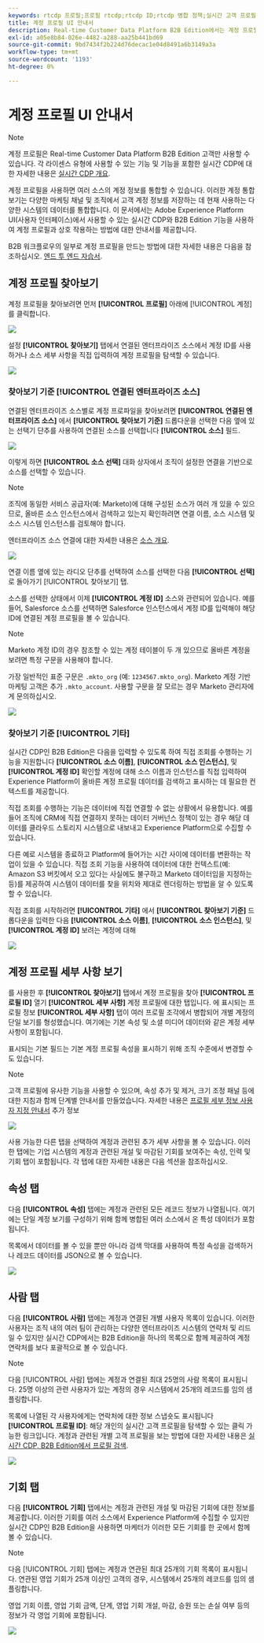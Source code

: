 ```yaml
---
keywords: rtcdp 프로필;프로필 rtcdp;rtcdp ID;rtcdp 병합 정책;실시간 고객 프로필
title: 계정 프로필 UI 안내서
description: Real-time Customer Data Platform B2B Edition에서는 계정 프로필을 사용하여 여러 소스에서 계정 정보를 통합할 수 있습니다. 이 안내서에서는 Adobe Experience Platform 사용자 인터페이스의 계정 프로필과 상호 작용하기 위한 세부 사항을 제공합니다.
exl-id: a05e8b84-026e-4482-a288-aa25b441bd69
source-git-commit: 9bd7434f2b224d76decac1e04d8491a6b3149a3a
workflow-type: tm+mt
source-wordcount: '1193'
ht-degree: 0%

---
```


# 계정 프로필 UI 안내서

>[!NOTE]
>
>계정 프로필은 Real-time Customer Data Platform B2B Edition 고객만 사용할 수 있습니다. 각 라이센스 유형에 사용할 수 있는 기능 및 기능을 포함한 실시간 CDP에 대한 자세한 내용은 [실시간 CDP 개요](../overview.md).

계정 프로필을 사용하면 여러 소스의 계정 정보를 통합할 수 있습니다. 이러한 계정 통합 보기는 다양한 마케팅 채널 및 조직에서 고객 계정 정보를 저장하는 데 현재 사용하는 다양한 시스템의 데이터를 통합합니다. 이 문서에서는 Adobe Experience Platform UI(사용자 인터페이스)에서 사용할 수 있는 실시간 CDP와 B2B Edition 기능을 사용하여 계정 프로필과 상호 작용하는 방법에 대한 안내서를 제공합니다.

B2B 워크플로우의 일부로 계정 프로필을 만드는 방법에 대한 자세한 내용은 다음을 참조하십시오. [엔드 투 엔드 자습서](../b2b-tutorial.md).

## 계정 프로필 찾아보기

계정 프로필을 찾아보려면 먼저 **[!UICONTROL 프로필]** 아래에 [!UICONTROL 계정] 를 클릭합니다.

![](images/b2b-account-browse.png)

설정 **[!UICONTROL 찾아보기]** 탭에서 연결된 엔터프라이즈 소스에서 계정 ID를 사용하거나 소스 세부 사항을 직접 입력하여 계정 프로필을 탐색할 수 있습니다.

![](images/b2b-account-browse-by.png)

### 찾아보기 기준 [!UICONTROL 연결된 엔터프라이즈 소스]

연결된 엔터프라이즈 소스별로 계정 프로파일을 찾아보려면 **[!UICONTROL 연결된 엔터프라이즈 소스]** 에서 **[!UICONTROL 찾아보기 기준]** 드롭다운을 선택한 다음 옆에 있는 선택기 단추를 사용하여 연결된 소스를 선택합니다 **[!UICONTROL 소스]** 필드.

![](images/b2b-account-browse.png)

이렇게 하면 **[!UICONTROL 소스 선택]** 대화 상자에서 조직이 설정한 연결을 기반으로 소스를 선택할 수 있습니다.

>[!NOTE]
>
>조직에 동일한 서비스 공급자(예: Marketo)에 대해 구성된 소스가 여러 개 있을 수 있으므로, 올바른 소스 인스턴스에서 검색하고 있는지 확인하려면 연결 이름, 소스 시스템 및 소스 시스템 인스턴스를 검토해야 합니다.

엔터프라이즈 소스 연결에 대한 자세한 내용은 [소스 개요](../sources/sources-overview.md).

![](images/b2b-account-select-source.png)

연결 이름 옆에 있는 라디오 단추를 선택하여 소스를 선택한 다음 **[!UICONTROL 선택]** 로 돌아가기 [!UICONTROL 찾아보기] 탭.

소스를 선택한 상태에서 이제 **[!UICONTROL 계정 ID]** 소스와 관련되어 있습니다. 예를 들어, Salesforce 소스를 선택하면 Salesforce 인스턴스에서 계정 ID를 입력해야 해당 ID에 연결된 계정 프로필을 볼 수 있습니다.

>[!NOTE]
>
>Marketo 계정 ID의 경우 참조할 수 있는 계정 테이블이 두 개 있으므로 올바른 계정을 보려면 특정 구문을 사용해야 합니다.
>
>가장 일반적인 표준 구문은 `.mkto_org` (예: `1234567.mkto_org`). Marketo 계정 기반 마케팅 고객은 추가 `.mkto_account`. 사용할 구문을 잘 모르는 경우 Marketo 관리자에게 문의하십시오.

![](images/b2b-account-browse-id.png)

### 찾아보기 기준 [!UICONTROL 기타]

실시간 CDP인 B2B Edition은 다음을 입력할 수 있도록 하여 직접 조회를 수행하는 기능을 지원합니다 **[!UICONTROL 소스 이름]**, **[!UICONTROL 소스 인스턴스]**, 및 **[!UICONTROL 계정 ID]** 확인할 계정에 대해 소스 이름과 인스턴스를 직접 입력하여 Experience Platform이 올바른 계정 프로필 데이터를 검색하고 표시하는 데 필요한 컨텍스트를 제공합니다.

직접 조회를 수행하는 기능은 데이터에 직접 연결할 수 없는 상황에서 유용합니다. 예를 들어 조직에 CRM에 직접 연결하지 못하는 데이터 거버넌스 정책이 있는 경우 해당 데이터를 클라우드 스토리지 시스템으로 내보내고 Experience Platform으로 수집할 수 있습니다.

다른 예로 시스템을 종료하고 Platform에 들어가는 시간 사이에 데이터를 변환하는 작업이 있을 수 있습니다. 직접 조회 기능을 사용하여 데이터에 대한 컨텍스트(예: Amazon S3 버킷에서 오고 있다는 사실에도 불구하고 Marketo 데이터임을 지정하는 등)를 제공하여 시스템이 데이터를 찾을 위치와 제대로 렌더링하는 방법을 알 수 있도록 할 수 있습니다.

직접 조회를 시작하려면 **[!UICONTROL 기타]** 에서 **[!UICONTROL 찾아보기 기준]** 드롭다운을 입력한 다음 **[!UICONTROL 소스 이름]**, **[!UICONTROL 소스 인스턴스]**, 및 **[!UICONTROL 계정 ID]** 보려는 계정에 대해

![](images/b2b-account-browse-adhoc.png)

## 계정 프로필 세부 사항 보기

를 사용한 후 **[!UICONTROL 찾아보기]** 탭에서 계정 프로필을 찾아 **[!UICONTROL 프로필 ID]** 열기 **[!UICONTROL 세부 사항]** 계정 프로필에 대한 탭입니다. 에 표시되는 프로필 정보 **[!UICONTROL 세부 사항]** 탭이 여러 프로필 조각에서 병합되어 개별 계정의 단일 보기를 형성했습니다. 여기에는 기본 속성 및 소셜 미디어 데이터와 같은 계정 세부 사항이 포함됩니다.

표시되는 기본 필드는 기본 계정 프로필 속성을 표시하기 위해 조직 수준에서 변경할 수도 있습니다.

>[!NOTE]
>
>고객 프로필에 유사한 기능을 사용할 수 있으며, 속성 추가 및 제거, 크기 조정 패널 등에 대한 지침과 함께 단계별 안내서를 만들었습니다. 자세한 내용은 [프로필 세부 정보 사용자 지정 안내서](../../profile/ui/profile-customization.md) 추가 정보

![](images/b2b-account-details.png)

사용 가능한 다른 탭을 선택하여 계정과 관련된 추가 세부 사항을 볼 수 있습니다. 이러한 탭에는 기업 시스템의 계정과 관련된 개설 및 마감된 기회를 보여주는 속성, 인력 및 기회 탭이 포함됩니다. 각 탭에 대한 자세한 내용은 다음 섹션을 참조하십시오.

## 속성 탭

다음 **[!UICONTROL 속성]** 탭에는 계정과 관련된 모든 레코드 정보가 나열됩니다. 여기에는 단일 계정 보기를 구성하기 위해 함께 병합된 여러 소스에서 온 특성 데이터가 포함됩니다.

목록에서 데이터를 볼 수 있을 뿐만 아니라 검색 막대를 사용하여 특정 속성을 검색하거나 레코드 데이터를 JSON으로 볼 수 있습니다.

![](images/b2b-account-attributes.png)

## 사람 탭

다음 **[!UICONTROL 사람]** 탭에는 계정과 연결된 개별 사용자 목록이 있습니다. 이러한 사용자는 조직 내의 여러 팀이 관리하는 다양한 엔터프라이즈 시스템의 연락처 및 리드일 수 있지만 실시간 CDP에서는 B2B Edition을 하나의 목록으로 함께 제공하여 계정 연락처를 보다 포괄적으로 볼 수 있습니다.

>[!NOTE]
>
>다음 [!UICONTROL 사람] 탭에는 계정과 연결된 최대 25명의 사람 목록이 표시됩니다. 25명 이상의 관련 사용자가 있는 계정의 경우 시스템에서 25개의 레코드를 임의 샘플링합니다.

목록에 나열된 각 사용자에게는 연락처에 대한 정보 스냅숏도 표시됩니다 **[!UICONTROL 프로필 ID]**: 해당 개인의 실시간 고객 프로필을 탐색할 수 있는 클릭 가능한 링크입니다. 계정과 관련된 개별 고객 프로필을 보는 방법에 대한 자세한 내용은 [실시간 CDP, B2B Edition에서 프로필 검색](../profile/profile-browse.md).

![](images/b2b-account-people.png)

## 기회 탭

다음 **[!UICONTROL 기회]** 탭에서는 계정과 관련된 개설 및 마감된 기회에 대한 정보를 제공합니다. 이러한 기회를 여러 소스에서 Experience Platform에 수집할 수 있지만 실시간 CDP인 B2B Edition을 사용하면 마케터가 이러한 모든 기회를 한 곳에서 함께 볼 수 있습니다.

>[!NOTE]
>
>다음 [!UICONTROL 기회] 탭에는 계정과 연관된 최대 25개의 기회 목록이 표시됩니다. 연관된 영업 기회가 25개 이상인 고객의 경우, 시스템에서 25개의 레코드를 임의 샘플링합니다.

영업 기회 이름, 영업 기회 금액, 단계, 영업 기회 개설, 마감, 승원 또는 손실 여부 등의 정보가 각 영업 기회에 포함됩니다.

![](images/b2b-account-opportunities.png)
